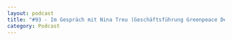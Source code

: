 ```yaml
---
layout: podcast
title: "#93 - Im Gespräch mit Nina Treu (Geschäftsführung Greenpeace Deutschland) über Arbeitszeitverkürzung."
category: Podcast
---
```


<p><script class="podigee-podcast-player" src="https://cdn.podigee.com/podcast-player/javascripts/podigee-podcast-player.js" data-configuration="https://interviews-4-future.podigee.io/93-i4f/embed?context=external"></script></p>
